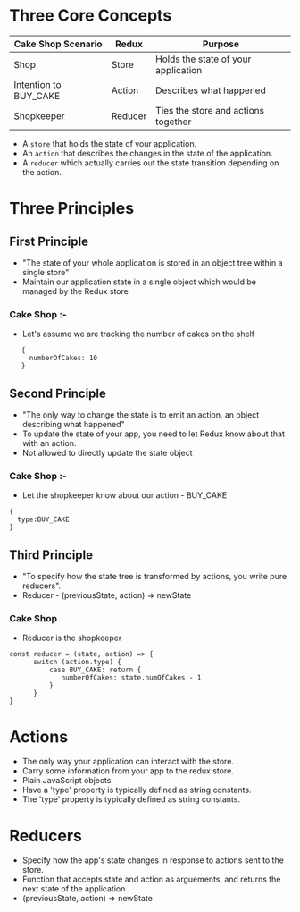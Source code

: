 # Three Core Concepts 

| Cake Shop Scenario | Redux | Purpose |
|--------------------|-------|---------|
| Shop               | Store |Holds the state of your application |
| Intention to BUY_CAKE | Action | Describes what happened |
| Shopkeeper | Reducer | Ties the store and actions together |


- A `store` that holds the state of your application.
- An `action` that describes the changes in the state of the application.
- A `reducer` which actually carries out the state transition depending on the action.

# Three Principles 

## First Principle 

- "The state of your whole application is stored in an object tree within a single store"
- Maintain our application state in a single object which would be managed by the Redux store

### Cake Shop :- 

- Let's assume we are tracking the number of cakes on the shelf
``` 
   {
     numberOfCakes: 10
   }     
```

## Second Principle 

- "The only way to change the state is to emit an action, an object describing what happened"
- To update the state of your app, you need to let Redux know about that with an action.
- Not allowed to directly update the state object

### Cake Shop :- 

- Let the shopkeeper know about our action - BUY_CAKE
```
{
  type:BUY_CAKE
}
```

## Third Principle 

- "To specify how the state tree is transformed by actions, you write pure reducers".
- Reducer - (previousState, action) => newState

### Cake Shop 

- Reducer is the shopkeeper
```
const reducer = (state, action) => {
      switch (action.type) {
          case BUY_CAKE: return {
             numberOfCakes: state.numOfCakes - 1
          }
      }
}
``` 

# Actions 

- The only way your application can interact with the store.
- Carry some information from your app to the redux store.
- Plain JavaScript objects.
- Have a 'type' property is typically defined as string constants.
- The 'type' property is typically defined as string constants.

# Reducers 

- Specify how the app's state changes in response to actions sent to the store.
- Function that accepts state and action as arguements, and returns the next state of the application
- (previousState, action) => newState 
